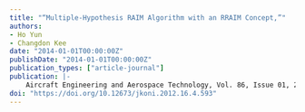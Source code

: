 ```yaml
---
title: "“Multiple-Hypothesis RAIM Algorithm with an RRAIM Concept,”"
authors:
- Ho Yun
- Changdon Kee
date: "2014-01-01T00:00:00Z"
publishDate: "2014-01-01T00:00:00Z"
publication_types: ["article-journal"]
publication: |-
    Aircraft Engineering and Aerospace Technology, Vol. 86, Issue 01, 2014, pp. 26-32
doi: "https://doi.org/10.12673/jkoni.2012.16.4.593"
---
```

